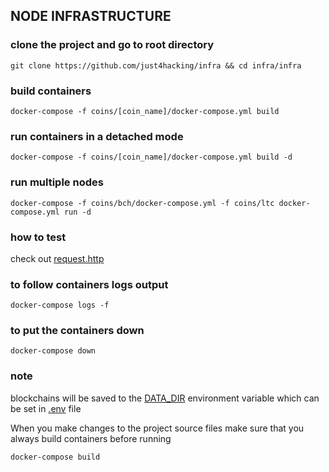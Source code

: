 ## NODE INFRASTRUCTURE

### clone the project and go to root directory
`git clone https://github.com/just4hacking/infra && cd infra/infra`

### build containers
`docker-compose -f coins/[coin_name]/docker-compose.yml build`

### run containers in a detached mode
`docker-compose -f coins/[coin_name]/docker-compose.yml build -d`

### run multiple nodes
`docker-compose -f coins/bch/docker-compose.yml -f coins/ltc docker-compose.yml run -d`

### how to test
check out [request.http](https://github.com/just4hacking/infra/blob/master/request.http)

### to follow containers logs output
`docker-compose logs -f`

### to put the containers down
`docker-compose down`

### note
blockchains will be saved to the [DATA_DIR](https://github.com/just4hacking/infra/blob/377e2b3e09502cbec1e87c2a02f3bfe0667659ef/.env#L3) environment variable which 
can be set in [.env](https://github.com/just4hacking/infra/blob/master/.env) file

When you make changes to the project source files make sure 
that you always build containers before running

`docker-compose build`
